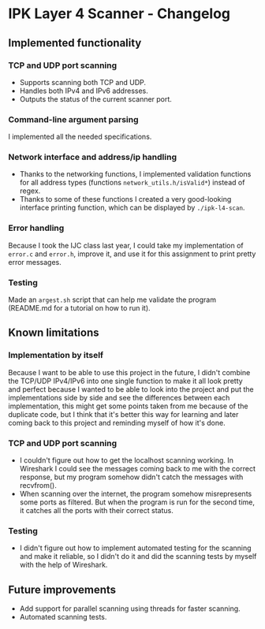 # IPK Layer 4 Scanner - Changelog

## Implemented functionality
### TCP and UDP port scanning
- Supports scanning both TCP and UDP.
- Handles both IPv4 and IPv6 addresses.
- Outputs the status of the current scanner port.

### Command-line argument parsing
I implemented all the needed specifications.

### Network interface and address/ip handling
- Thanks to the networking functions, I implemented validation functions for all address types (functions `network_utils.h/isValid*`) instead of regex.
- Thanks to some of these functions I created a very good-looking interface printing function, which can be displayed by `./ipk-l4-scan`.

### Error handling
Because I took the IJC class last year, I could take my implementation of `error.c` and `error.h`, improve it, and use it for this assignment to print pretty error messages.

### Testing
Made an `argest.sh` script that can help me validate the program (README.md for a tutorial on how to run it).

## Known limitations
### Implementation by itself
Because I want to be able to use this project in the future, I didn't combine the TCP/UDP IPv4/IPv6 into one single function to make it all look pretty and perfect because I wanted to be able to look into the project and put the implementations side by side and see the differences between each implementation, this might get some points taken from me because of the duplicate code, but I think that it's better this way for learning and later coming back to this project and reminding myself of how it's done.

### TCP and UDP port scanning
- I couldn't figure out how to get the localhost scanning working. In Wireshark I could see the messages coming back to me with the correct response, but my program somehow didn't catch the messages with recvfrom().
- When scanning over the internet, the program somehow misrepresents some ports as filtered. But when the program is run for the second time, it catches all the ports with their correct status.

### Testing
- I didn't figure out how to implement automated testing for the scanning and make it reliable, so I didn't do it and did the scanning tests by myself with the help of Wireshark.

## Future improvements
- Add support for parallel scanning using threads for faster scanning.
- Automated scanning tests.
